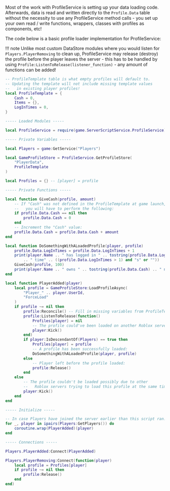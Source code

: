 Most of the work with ProfileService is setting up your data loading code. Afterwards, data is read and written directly to the `Profile.Data` table without the necessity to use any ProfileService method calls - you set up your own read / write functions, wrappers, classes with profiles as components, etc!

The code below is a basic profile loader implementation for ProfileService:

!!! note
	Unlike most custom DataStore modules where you would listen for `Players.PlayerRemoving` to clean up,
	ProfileService may release (destroy) the profile before the player leaves the server - this has to be
	handled by using `Profile:ListenToRelease(listener_function)` - any amount of functions can be added!

```lua
-- ProfileTemplate table is what empty profiles will default to.
-- Updating the template will not include missing template values
--   in existing player profiles!
local ProfileTemplate = {
	Cash = 0,
	Items = {},
	LogInTimes = 0,
}

----- Loaded Modules -----

local ProfileService = require(game.ServerScriptService.ProfileService)

----- Private Variables -----

local Players = game:GetService("Players")

local GameProfileStore = ProfileService.GetProfileStore(
	"PlayerData",
	ProfileTemplate
)

local Profiles = {} -- [player] = profile

----- Private Functions -----

local function GiveCash(profile, amount)
	-- If "Cash" was not defined in the ProfileTemplate at game launch,
	--   you will have to perform the following:
	if profile.Data.Cash == nil then
		profile.Data.Cash = 0
	end
	-- Increment the "Cash" value:
	profile.Data.Cash = profile.Data.Cash + amount
end

local function DoSomethingWithALoadedProfile(player, profile)
	profile.Data.LogInTimes = profile.Data.LogInTimes + 1
	print(player.Name .. " has logged in " .. tostring(profile.Data.LogInTimes)
		.. " time" .. ((profile.Data.LogInTimes > 1) and "s" or ""))
	GiveCash(profile, 100)
	print(player.Name .. " owns " .. tostring(profile.Data.Cash) .. " now!")
end

local function PlayerAdded(player)
	local profile = GameProfileStore:LoadProfileAsync(
		"Player_" .. player.UserId,
		"ForceLoad"
	)
	if profile ~= nil then
		profile:Reconcile() -- Fill in missing variables from ProfileTemplate (optional)
		profile:ListenToRelease(function()
			Profiles[player] = nil
			-- The profile could've been loaded on another Roblox server:
			player:Kick()
		end)
		if player:IsDescendantOf(Players) == true then
			Profiles[player] = profile
			-- A profile has been successfully loaded:
			DoSomethingWithALoadedProfile(player, profile)
		else
			-- Player left before the profile loaded:
			profile:Release()
		end
	else
		-- The profile couldn't be loaded possibly due to other
		--   Roblox servers trying to load this profile at the same time:
		player:Kick() 
	end
end

----- Initialize -----

-- In case Players have joined the server earlier than this script ran:
for _, player in ipairs(Players:GetPlayers()) do
	coroutine.wrap(PlayerAdded)(player)
end

----- Connections -----

Players.PlayerAdded:Connect(PlayerAdded)

Players.PlayerRemoving:Connect(function(player)
	local profile = Profiles[player]
	if profile ~= nil then
		profile:Release()
	end
end)
```